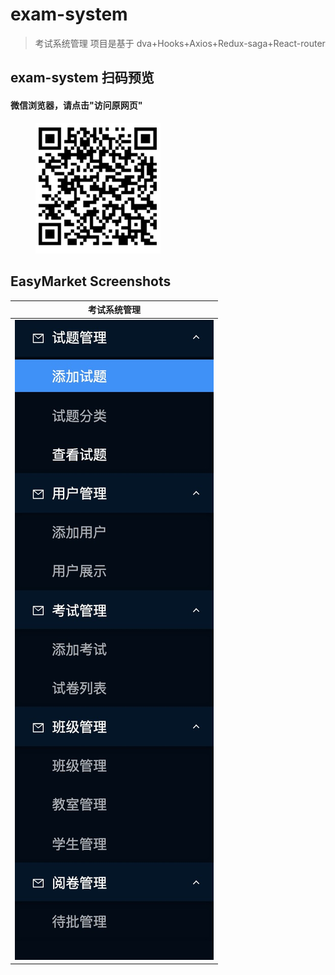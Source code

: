 # exam-system
>考试系统管理  项目是基于 dva+Hooks+Axios+Redux-saga+React-router
## exam-system 扫码预览

#### 微信浏览器，请点击"访问原网页"

<figure >
<img src="./exam/imgs/73ABF2619337F4226B47C05B0DDFA3D1.jpg" width="200"/>
</figure >

## EasyMarket Screenshots

|         考试系统管理         |
| :------------------: |
| ![](./exam/imgs/193859709A6644C8D6E698B55FF420E4.jpg) |
